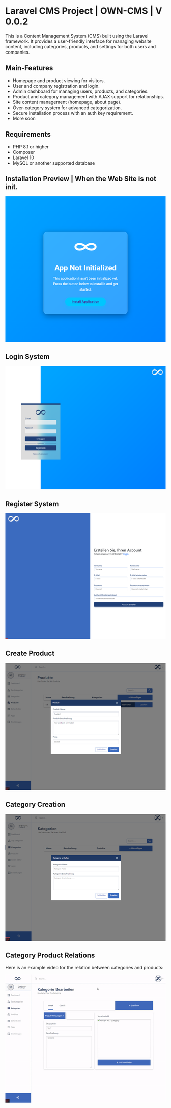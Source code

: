 # Laravel CMS Project | OWN-CMS | V 0.0.2

This is a Content Management System (CMS) built using the Laravel framework. It provides a user-friendly interface for managing website content, including categories, products, and settings for both users and companies.

## Main-Features

- Homepage and product viewing for visitors.
- User and company registration and login.
- Admin dashboard for managing users, products, and categories.
- Product and category management with AJAX support for relationships.
- Site content management (homepage, about page).
- Over-category system for advanced categorization.
- Secure installation process with an auth key requirement.
- More soon

## Requirements

- PHP 8.1 or higher
- Composer
- Laravel 10
- MySQL or another supported database


## Installation Preview | When the Web Site is not init.
![Installation Preview](./preview/preview_install.png)

## Login System
![Login System](./preview/login_system.png)

## Register System
![Register System](./preview/register_system.png)

## Create Product
![Create Product](./preview/produkt_erstellen.png)

## Category Creation
![Category Creation](./preview/kategorie_erstellung.png)

## Category Product Relations
Here is an example video for the relation between categories and products:

![Relation Video](./preview/realtion_ship_cate_products.gif)